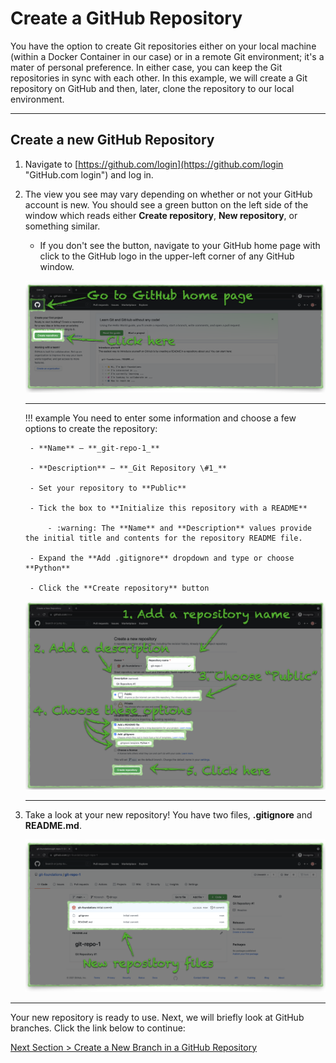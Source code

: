# Create a GitHub Repository

You have the option to create Git repositories either on your local machine (within a Docker Container in our case) or in a remote Git environment; it's a mater of personal preference. In either case, you can keep the Git repositories in sync with each other. In this example, we will create a Git repository on GitHub and then, later, clone the repository to our local environment.

---

## Create a new GitHub Repository

1. Navigate to [https://github.com/login](https://github.com/login "GitHub.com login") and log in.
2. The view you see may vary depending on whether or not your GitHub account is new. You should see a green button on the left side of the window which reads either **Create repository**, **New repository**, or something similar.
    - If you don't see the button, navigate to your GitHub home page with click to the GitHub logo in the upper-left corner of any GitHub window.

    ![github-new-repo](../images/github-new-repo.png "Create new repository")

    ---

    !!! example
        You need to enter some information and choose a few options to create the repository:

        - **Name** — **_git-repo-1_**

        - **Description** — **_Git Repository \#1_**

        - Set your repository to **Public**

        - Tick the box to **Initialize this repository with a README**

            - :warning: The **Name** and **Description** values provide the initial title and contents for the repository README file.

        - Expand the **Add .gitignore** dropdown and type or choose **Python**

        - Click the **Create repository** button

    ![github-new-repo-details](../images/github-new-repo-details.png "Add new repository details")

    ---

3. Take a look at your new repository! You have two files, **.gitignore** and **README.md**.

    ![github-new-repo-complete](../images/github-new-repo-complete.png "New repository files")

---

Your new repository is ready to use. Next, we will briefly look at GitHub branches. Click the link below to continue:

[Next Section > Create a New Branch in a GitHub Repository](section_4.md "Create a New Branch in a GitHub Repository")
